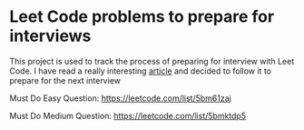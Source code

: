 # Leet Code problems to prepare for interviews
This project is used to track the process of preparing for interview with Leet Code. I have read a really interesting [article](https://leetcode.com/discuss/career/449135/how-to-effectively-use-leetcode-to-prepare-for-interviews) and decided to follow it to prepare for the next interview

Must Do Easy Question: https://leetcode.com/list/5bm61zaj

Must Do Medium Question: https://leetcode.com/list/5bmktdp5
